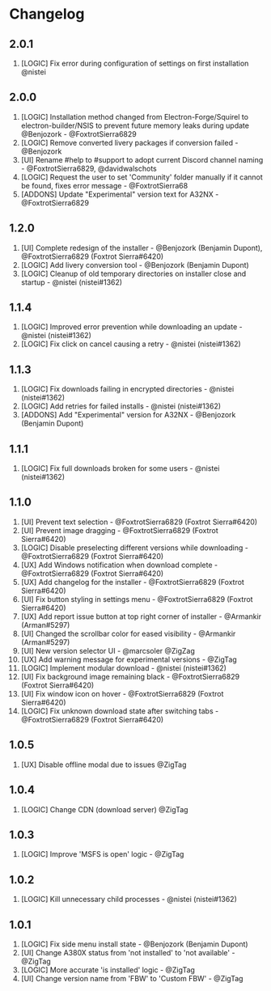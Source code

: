 # Changelog

<!-- ⚠⚠ Please follow the format provided ⚠⚠ -->
<!-- Always use "1." at the start instead of "2. " or "X. " as GitHub will auto renumber everything. -->
<!-- Use the following format below -->
<!--  1. [Changed Area] Title of changes - @github username (Name)  -->

## 2.0.1
1. [LOGIC] Fix error during configuration of settings on first installation @nistei

## 2.0.0

1. [LOGIC] Installation method changed from Electron-Forge/Squirel to electron-builder/NSIS to prevent future memory leaks during update @Benjozork - @FoxtrotSierra6829
1. [LOGIC] Remove converted livery packages if conversion failed - @Benjozork
1. [UI] Rename #help to #support to adopt current Discord channel naming - @FoxtrotSierra6829, @davidwalschots
1. [LOGIC] Request the user to set 'Community' folder manually if it cannot be found, fixes error message - @FoxtrotSierra68
1. [ADDONS] Update "Experimental" version text for A32NX - @FoxtrotSierra6829

## 1.2.0

1. [UI] Complete redesign of the installer - @Benjozork (Benjamin Dupont), @FoxtrotSierra6829 (Foxtrot Sierra#6420)
1. [LOGIC] Add livery conversion tool - @Benjozork (Benjamin Dupont)
1. [LOGIC] Cleanup of old temporary directories on installer close and startup - @nistei (nistei#1362)

## 1.1.4

1. [LOGIC] Improved error prevention while downloading an update - @nistei (nistei#1362)
1. [LOGIC] Fix click on cancel causing a retry - @nistei (nistei#1362)

## 1.1.3

1. [LOGIC] Fix downloads failing in encrypted directories - @nistei (nistei#1362)
1. [LOGIC] Add retries for failed installs - @nistei (nistei#1362)
1. [ADDONS] Add "Experimental" version for A32NX - @Benjozork (Benjamin Dupont)

## 1.1.1

1. [LOGIC] Fix full downloads broken for some users - @nistei (nistei#1362)

## 1.1.0

1. [UI] Prevent text selection - @FoxtrotSierra6829 (Foxtrot Sierra#6420)
1. [UI] Prevent image dragging - @FoxtrotSierra6829 (Foxtrot Sierra#6420)
1. [LOGIC] Disable preselecting different versions while downloading - @FoxtrotSierra6829 (Foxtrot Sierra#6420)
1. [UX] Add Windows notification when download complete - @FoxtrotSierra6829 (Foxtrot Sierra#6420)
1. [UX] Add changelog for the installer - @FoxtrotSierra6829 (Foxtrot Sierra#6420)
1. [UI] Fix button styling in settings menu - @FoxtrotSierra6829 (Foxtrot Sierra#6420)
1. [UX] Add report issue button at top right corner of installer - @Armankir (Arman#5297)
1. [UI] Changed the scrollbar color for eased visibility - @Armankir (Arman#5297)
1. [UI] New version selector UI - @marcsoler @ZigZag
1. [UX] Add warning message for experimental versions - @ZigTag
1. [LOGIC] Implement modular download - @nistei (nistei#1362)
1. [UI] Fix background image remaining black - @FoxtrotSierra6829 (Foxtrot Sierra#6420)
1. [UI] Fix window icon on hover - @FoxtrotSierra6829 (Foxtrot Sierra#6420)
1. [LOGIC] Fix unknown download state after switching tabs - @FoxtrotSierra6829 (Foxtrot Sierra#6420)

## 1.0.5

1. [UX] Disable offline modal due to issues @ZigTag

## 1.0.4

1. [LOGIC] Change CDN (download server) @ZigTag

## 1.0.3

1. [LOGIC] Improve 'MSFS is open' logic - @ZigTag

## 1.0.2

1. [LOGIC] Kill unnecessary child processes - @nistei (nistei#1362)

## 1.0.1

1. [LOGIC] Fix side menu install state - @Benjozork (Benjamin Dupont)
1. [UI] Change A380X status from 'not installed' to 'not available' - @ZigTag
1. [LOGIC] More accurate 'is installed' logic - @ZigTag
1. [UI] Change version name from 'FBW' to 'Custom FBW' - @ZigTag
